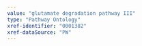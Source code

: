 ```yaml
---
value: "glutamate degradation pathway III"
type: "Pathway Ontology"
xref-identifier: "0001382"
xref-dataSource: "PW"
---
```


